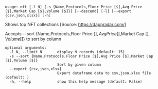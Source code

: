 ```
usage: nft [-l N] [-s {Name,Protocols,Floor Price [$],Avg Price [$],Market Cap [$],Volume [$]}] [--descend] [-l] [--export {csv,json,xlsx}] [-h]
```

Shows top NFT collections [Source: https://dappradar.com/]

Accepts --sort {Name,Protocols,Floor Price [$],Avg Price [$],Market Cap [$],Volume [$]} to sort by column

```
optional arguments:
  -l N, --limit N       display N records (default: 15)
  -s --sort {Name,Protocols,Floor Price [$],Avg Price [$],Market Cap [$],Volume [$]}
                        Sort by given column
  --export {csv,json,xlsx}
                        Export dataframe data to csv,json,xlsx file (default: )
  -h, --help            show this help message (default: False)
```
